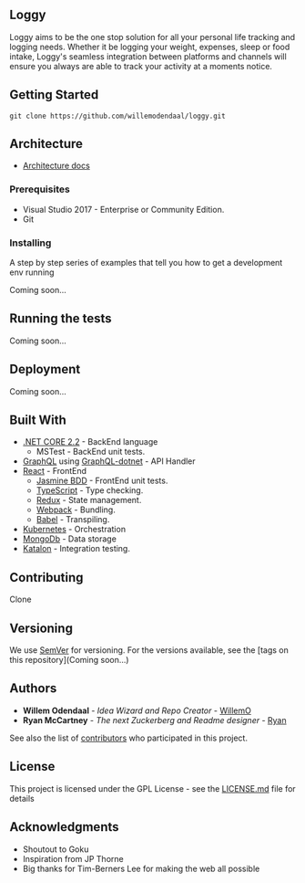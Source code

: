 ## Loggy

Loggy aims to be the one stop solution for all your personal life tracking and logging needs. Whether it be logging your weight, expenses, sleep or food intake, Loggy's seamless integration between platforms and channels will ensure you always are able to track your activity at a moments notice. 

## Getting Started

```git clone https://github.com/willemodendaal/loggy.git ```

## Architecture

* [Architecture docs](https://github.com/willemodendaal/loggy/blob/master/doc/architecture.md)

### Prerequisites

* Visual Studio 2017 - Enterprise or Community Edition.
* Git


### Installing

A step by step series of examples that tell you how to get a development env running

Coming soon...

## Running the tests

Coming soon...

## Deployment

Coming soon...

## Built With

* [.NET CORE 2.2](https://www.microsoft.com/net/download) - BackEnd language
  * MSTest - BackEnd unit tests.
* [GraphQL](https://graphql.org/) using [GraphQL-dotnet](https://github.com/graphql-dotnet/graphql-dotnet) - API Handler
* [React](https://reactjs.org/) - FrontEnd
  * [Jasmine BDD](https://jasmine.github.io/index.html) - FrontEnd unit tests.
  * [TypeScript](https://www.typescriptlang.org/) - Type checking.
  * [Redux](https://redux.js.org/) - State management.
  * [Webpack](https://webpack.js.org/) - Bundling.
  * [Babel](https://babeljs.io/) - Transpiling.
* [Kubernetes](https://kubernetes.io/) - Orchestration
* [MongoDb](https://www.mongodb.com/) - Data storage
* [Katalon](https://www.katalon.com/) - Integration testing.

## Contributing

Clone

## Versioning

We use [SemVer](http://semver.org/) for versioning. For the versions available, see the [tags on this repository](Coming soon...)

## Authors

* **Willem Odendaal** - *Idea Wizard and Repo Creator* - [WillemO](https://github.com/willemodendaal)
* **Ryan McCartney** - *The next Zuckerberg and Readme designer* - [Ryan](https://github.com/RJMccartney)

See also the list of [contributors](https://github.com/your/project/contributors) who participated in this project.

## License

This project is licensed under the GPL License - see the [LICENSE.md](LICENSE.md) file for details

## Acknowledgments

* Shoutout to Goku
* Inspiration from JP Thorne
* Big thanks for Tim-Berners Lee for making the web all possible
